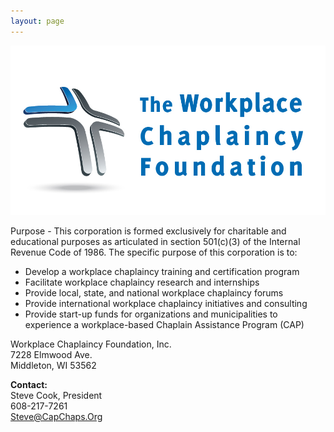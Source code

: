 ```yaml
---
layout: page
---
```


<div id="logo"><img src="./img/logo.jpg" alt="Workplace Chaplaincy Foundation"></div>

Purpose - This corporation is formed exclusively for charitable and educational purposes as articulated in section 501(c)(3) of the Internal Revenue Code of 1986. The specific purpose of this corporation is to:

- Develop a workplace chaplaincy training and certification program
- Facilitate workplace chaplaincy research and internships
- Provide local, state, and national workplace chaplaincy forums
- Provide international workplace chaplaincy initiatives and consulting
- Provide start-up funds for organizations and municipalities to experience a workplace-based Chaplain Assistance Program (CAP)

Workplace Chaplaincy Foundation, Inc.  
7228 Elmwood Ave.  
Middleton, WI 53562  

**Contact:**  
Steve Cook, President  
608-217-7261  
[Steve@CapChaps.Org](mailto:steve@capchaps.org)
